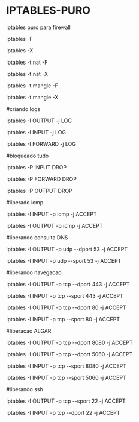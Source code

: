 # IPTABLES-PURO

iptables puro para firewall

iptables -F

iptables -X

iptables -t nat -F

iptables -t nat -X

iptables -t mangle -F

iptables -t mangle -X


#criando logs

iptables -I OUTPUT -j LOG

iptables -I INPUT -j LOG

iptables -I FORWARD -j LOG

#bloqueado tudo

iptables -P INPUT DROP

iptables -P FORWARD DROP

iptables -P OUTPUT DROP


#liberado icmp

iptables -I INPUT -p icmp -j ACCEPT

iptables -I OUTPUT -p icmp -j ACCEPT


#liberando consulta DNS

iptables -I OUTPUT -p udp --dport 53 -j ACCEPT

iptables -I INPUT -p udp --sport 53 -j ACCEPT

#liberando navegacao

iptables -I OUTPUT -p tcp --dport 443 -j ACCEPT

iptables -I INPUT -p tcp --sport 443 -j ACCEPT

iptables -I OUTPUT -p tcp --dport 80 -j ACCEPT

iptables -I INPUT -p tcp --sport 80 -j ACCEPT


#liberacao ALGAR

iptables -I OUTPUT -p tcp --dport 8080 -j ACCEPT

iptables -I OUTPUT -p tcp --dport 5060 -j ACCEPT

iptables -I INPUT -p tcp --sport 8080 -j ACCEPT

iptables -I INPUT -p tcp --sport 5060 -j ACCEPT

#liberando ssh

iptables -I OUTPUT -p tcp --sport 22 -j ACCEPT

iptables -I INPUT -p tcp --dport 22 -j ACCEPT


